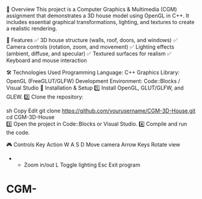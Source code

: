 📌 Overview
This project is a Computer Graphics & Multimedia (CGM) assignment that demonstrates a 3D house model using OpenGL in C++. It includes essential graphical transformations, lighting, and textures to create a realistic rendering.

🎯 Features
✅ 3D house structure (walls, roof, doors, and windows)
✅ Camera controls (rotation, zoom, and movement)
✅ Lighting effects (ambient, diffuse, and specular)
✅ Textured surfaces for realism
✅ Keyboard and mouse interaction

🛠️ Technologies Used
Programming Language: C++
Graphics Library: OpenGL (FreeGLUT/GLFW)
Development Environment: Code::Blocks / Visual Studio
🔧 Installation & Setup
1️⃣ Install OpenGL, GLUT/GLFW, and GLEW.
2️⃣ Clone the repository:

sh
Copy
Edit
git clone https://github.com/yourusername/CGM-3D-House.git  
cd CGM-3D-House  
3️⃣ Open the project in Code::Blocks or Visual Studio.
4️⃣ Compile and run the code.

🎮 Controls
Key	Action
W A S D	Move camera
Arrow Keys	Rotate view
+ -	Zoom in/out
L	Toggle lighting
Esc	Exit program
# CGM-
